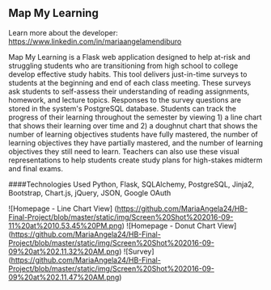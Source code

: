 ## Map My Learning

Learn more about the developer: https://www.linkedin.com/in/mariaangelamendiburo

Map My Learning is a Flask web application designed to help at-risk and struggling students who are transitioning from high school 
to college develop effective study habits. This tool delivers just-in-time surveys to students at the beginning and end of 
each class meeting.  These surveys ask students to self-assess their understanding of reading assignments, homework, and 
lecture topics. Responses to the survey questions are stored in the system's PostgreSQL database. Students can track the 
progress of their learning throughout the semester by viewing 1) a line chart that shows their learning over time and 2) a doughnut
chart that shows the number of learning objectives students have fully mastered, the number of learning objectives they have
partially mastered, and the number of learning objectives they still need to learn. Teachers can also use these visual 
representations to help students create study plans for high-stakes midterm and final exams.   

####Technologies Used
Python, Flask, SQLAlchemy, PostgreSQL, Jinja2, Bootstrap, Chart.js, jQuery, JSON, Google OAuth

![Homepage - Line Chart View] (https://github.com/MariaAngela24/HB-Final-Project/blob/master/static/img/Screen%20Shot%202016-09-11%20at%2010.53.45%20PM.png)
![Homepage - Donut Chart View] (https://github.com/MariaAngela24/HB-Final-Project/blob/master/static/img/Screen%20Shot%202016-09-09%20at%202.11.32%20AM.png)
![Survey] (https://github.com/MariaAngela24/HB-Final-Project/blob/master/static/img/Screen%20Shot%202016-09-09%20at%202.11.47%20AM.png)

####


